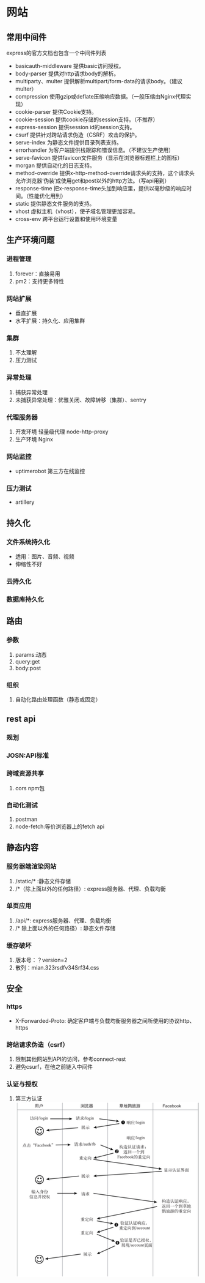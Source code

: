 # 网站

## 常用中间件
express的官方文档也包含一个中间件列表
- basicauth-middleware
  提供basic访问授权。
- body-parser
  提供对http请求body的解析。
- multiparty、multer
  提供解析multipart/form-data的请求body。（建议 multer）
- compression
  使用gzip或deflate压缩响应数据。（一般压缩由Nginx代理实现）
- cookie-parser
  提供Cookie支持。
- cookie-session
  提供cookie存储的session支持。（不推荐）
- express-session
  提供session id的session支持。
- csurf
  提供针对跨站请求伪造（CSRF）攻击的保护。
- serve-index
  为静态文件提供目录列表支持。
- errorhandler
  为客户端提供栈跟踪和错误信息。（不建议生产使用）
- serve-favicon
  提供favicon文件服务（显示在浏览器标题栏上的图标）
- morgan
  提供自动化的日志支持。
- method-override
  提供x-http-method-override请求头的支持，这个请求头允许浏览器‘伪装’成使用get和post以外的http方法。（写api用到）
- response-time
  把x-response-time头加到响应里，提供以毫秒级的响应时间。（性能优化用到）
- static
  提供静态文件服务的支持。
- vhost
  虚拟主机（vhost），使子域名管理更加容易。
- cross-env
  跨平台运行设置和使用环境变量

## 生产环境问题
### 进程管理
1. forever：直接易用
2. pm2：支持更多特性

### 网站扩展
- 垂直扩展
- 水平扩展：持久化、应用集群
### 集群
1. 不太理解
2. 压力测试

### 异常处理
1. 捕获异常处理
2. 未捕获异常处理：优雅关闭、故障转移（集群）、sentry

### 代理服务器
1. 开发环境 轻量级代理 node-http-proxy
2. 生产环境 Nginx

### 网站监控
- uptimerobot 第三方在线监控

### 压力测试
- artillery

## 持久化
### 文件系统持久化
- 适用：图片、音频、视频
- 伸缩性不好

### 云持久化

### 数据库持久化

## 路由
### 参数
1. params:动态
2. query:get
3. body:post

### 组织
1. 自动化路由处理函数（静态或固定）

## rest api
### 规划
### JOSN:API标准
### 跨域资源共享
1. cors npm包
### 自动化测试
1. postman
2. node-fetch:等价浏览器上的fetch api

## 静态内容
### 服务器端渲染网站
1. /static/* :静态文件存储
2. /*（除上面以外的任何路径）: express服务器、代理、负载均衡
### 单页应用
1. /api/*: express服务器、代理、负载均衡
2. /* 除上面以外的任何路径）: 静态文件存储
### 缓存破坏
1. 版本号：？version=2
2. 散列：mian.323rsdfv34Srf34.css

## 安全
### https
- X-Forwarded-Proto: 确定客户端与负载均衡服务器之间所使用的协议http、https
### 跨站请求伪造（csrf）
1. 限制其他网站到API的访问，参考connect-rest
2. 避免csurf，在他之前链入中间件
### 认证与授权
1. 第三方认证
![截图](./renzheng.png)